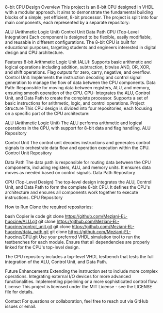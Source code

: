 8-bit CPU Design
Overview
This project is an 8-bit CPU designed in VHDL with a modular approach. It aims to demonstrate the fundamental building blocks of a simple, yet efficient, 8-bit processor. The project is split into four main components, each represented by a separate repository:

ALU (Arithmetic Logic Unit)
Control Unit
Data Path
CPU (Top-Level Integration)
Each component is designed to be flexible, easily modifiable, and reusable in different configurations. The 8-bit CPU is built for educational purposes, targeting students and engineers interested in digital design and CPU architecture.

Features
8-bit Arithmetic Logic Unit (ALU): Supports basic arithmetic and logical operations including addition, subtraction, bitwise AND, OR, XOR, and shift operations. Flag outputs for zero, carry, negative, and overflow.
Control Unit: Implements the instruction decoding and control signal generation to manage the flow of data between the CPU components.
Data Path: Responsible for moving data between registers, ALU, and memory, ensuring smooth operation of the CPU.
CPU: Integrates the ALU, Control Unit, and Data Path to create the complete processor. Supports a set of basic instructions for arithmetic, logic, and control operations.
Project Structure
This CPU design is divided into four repositories, each focusing on a specific part of the CPU architecture:

ALU (Arithmetic Logic Unit)
The ALU performs  arithmetic and logical operations in the CPU, with support for 8-bit data and flag handling.
ALU Repository

Control Unit
The control unit decodes instructions and generates control signals to orchestrate data flow and operation execution within the CPU.
Control Unit Repository

Data Path
The data path is responsible for routing data between the CPU components, including registers, ALU, and memory units. It ensures data moves as needed based on control signals.
Data Path Repository

CPU (Top-Level Design)
The top-level design integrates the ALU, Control Unit, and Data Path to form the complete 8-bit CPU. It defines the CPU's architecture and ensures all components work together to execute instructions.
CPU Repository

How to Run
Clone the required repositories:

bash
Copier le code
git clone https://github.com/Meziani-EL-huocine/ALU.git
git clone https://github.com/Meziani-EL-huocine/control_unit.git
git clone https://github.com/Meziani-EL-huocine/data_path.git
git clone https://github.com/Meziani-EL-huocine/CPU.git
Use your preferred VHDL simulation tool to run the testbenches for each module. Ensure that all dependencies are properly linked for the CPU's top-level design.

The CPU repository includes a top-level VHDL testbench that tests the full integration of the ALU, Control Unit, and Data Path.

Future Enhancements
Extending the instruction set to include more complex operations.
Integrating external I/O devices for more advanced functionalities.
Implementing pipelining or a more sophisticated control flow.
License
This project is licensed under the MIT License - see the LICENSE file for details.

Contact
For questions or collaboration, feel free to reach out via GitHub issues or email.

